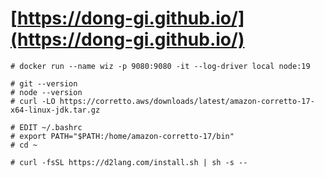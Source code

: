 # [https://dong-gi.github.io/](https://dong-gi.github.io/)

```
# docker run --name wiz -p 9080:9080 -it --log-driver local node:19

# git --version
# node --version
# curl -LO https://corretto.aws/downloads/latest/amazon-corretto-17-x64-linux-jdk.tar.gz

# EDIT ~/.bashrc
# export PATH="$PATH:/home/amazon-corretto-17/bin"
# cd ~

# curl -fsSL https://d2lang.com/install.sh | sh -s --
```